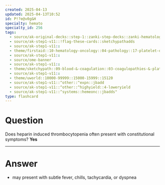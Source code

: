 ```yaml
---
created: 2025-04-13
updated: 2025-04-13T10:52
id: P!?e@v0g&H
specialty: hemato
specialty_id: 256
tags:
  - source/ak-original-decks::step-1::zanki-step-decks::zanki-hematology-&-oncology::pathoma-hematology
  - source/ak-step1-v11::!flag-these-cards::sketchypathadds
  - source/ak-step1-v11::
  - theme/firstaid::10-hematology-oncology::04-pathology::17-platelet-disorders::heparin-induced-thrombocytopenia
  - source/ak-step1-v11::
  - source/ome-banner
  - source/ak-step1-v11::
  - theme/sketchypath::09-blood-&-coagulation::03-coagulopathies-&-platelet-disorders::01-quantitative-platelet-disorders
  - source/ak-step1-v11::
  - theme/uworld::10000-99999::15000-15999::15120
  - source/ak-step1-v11::^other::^expn::jbadd
  - source/ak-step1-v11::^other::^highyield::4-loweryield
  - source/ak-step1-v11::^systems::hemeonc::jbadds"
type: flashcard
---
```


# Question
Does heparin induced thrombocytopenia often present with constitutional symptoms?   **Yes**

---

# Answer
* may present with subtle fever, chills, tachycardia, or dyspnea